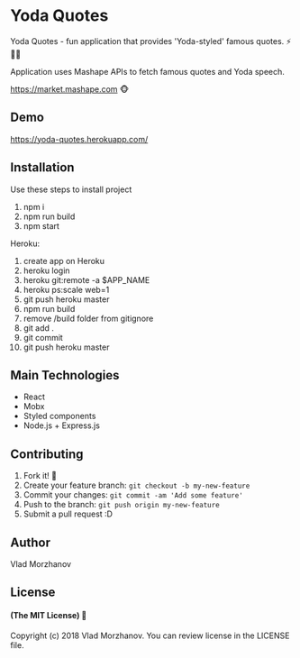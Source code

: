 # Yoda Quotes

Yoda Quotes - fun application that provides 'Yoda-styled' famous quotes. ⚡️🧙‍⚡️

Application uses Mashape APIs to fetch famous quotes and Yoda speech.

https://market.mashape.com 🐵

## Demo

https://yoda-quotes.herokuapp.com/

## Installation

Use these steps to install project
1. npm i
2. npm run build
3. npm start

Heroku:
1. create app on Heroku
2. heroku login
3. heroku git:remote -a $APP_NAME
4. heroku ps:scale web=1
5. git push heroku master
6. npm run build
7. remove /build folder from gitignore
8. git add .
9. git commit
10. git push heroku master

## Main Technologies
* React
* Mobx
* Styled components
* Node.js + Express.js

## Contributing

1. Fork it! 🌟
2. Create your feature branch: `git checkout -b my-new-feature`
3. Commit your changes: `git commit -am 'Add some feature'`
4. Push to the branch: `git push origin my-new-feature`
5. Submit a pull request :D

## Author

Vlad Morzhanov

## License 

#### (The MIT License) 📃

Copyright (c) 2018 Vlad Morzhanov.
You can review license in the LICENSE file.
